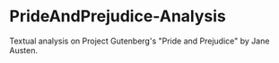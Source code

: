 # PrideAndPrejudice-Analysis
Textual analysis on Project Gutenberg's "Pride and Prejudice" by Jane Austen. 
